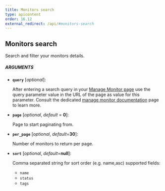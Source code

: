 ```yaml
---
title: Monitors search
type: apicontent
order: 16.12
external_redirect: /api/#monitors-search
---
```


## Monitors search

Search and filter your monitors details.

##### ARGUMENTS

* **`query`** [*optional*]: 
    
    After entering a search query in your [Manage Monitor page][2] use the query parameter value in the URL of the page as value for this parameter. Consult the dedicated [manage monitor documentation][1] page to learn more.

* **`page`** [*optional*, *default* = **0**]: 
    
    Page to start paginating from.

* **`per_page`** [*optional*, *default*=**30**]:

    Number of monitors to return per page.

* **`sort`** [*optional*, *default*=**null**]:

    Comma separated string for sort order (e.g. name,asc) supported fields: 

    * `name`
    * `status`
    * `tags`

[1]: /monitors/manage_monitor/#find-the-monitors
[2]: https://app.datadoghq.com/monitors/manage